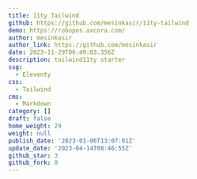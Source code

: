 ```yaml
---
title: 11ty Tailwind
github: https://github.com/mesinkasir/11ty-tailwind
demo: https://robopos.axcora.com/
author: mesinkasir
author_link: https://github.com/mesinkasir
date: 2023-11-29T06:49:03.356Z
description: tailwind11ty starter
ssg:
  - Eleventy
css:
  - Tailwind
cms:
  - Markdown
category: []
draft: false
home_weight: 29
weight: null
publish_date: '2023-01-06T13:07:01Z'
update_date: '2023-04-14T08:46:55Z'
github_star: 3
github_fork: 0
---
```

